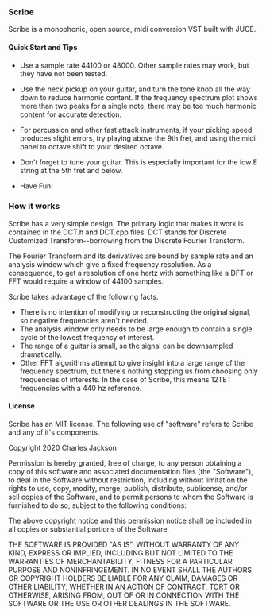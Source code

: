 ### Scribe

Scribe is a monophonic, open source, midi conversion VST built with JUCE.


#### Quick Start and Tips

* Use a sample rate 44100 or 48000. Other sample rates may work, but they have not been tested.

* Use the neck pickup on your guitar, and turn the tone knob all the way down to reduce harmonic
content. If the frequency spectrum plot shows more than two peaks for a single note, there may be too
much harmonic content for accurate detection.

* For percussion and other fast attack instruments, if your picking speed produces slight errors, try
playing above the 9th fret, and using the midi panel to octave shift to your desired octave.

* Don’t forget to tune your guitar. This is especially important for the low E string at the 5th fret and below.

* Have Fun!


### How it works

Scribe has a very simple design. The primary logic that makes it work is contained in the DCT.h and DCT.cpp files. 
DCT stands for Discrete Customized Transform--borrowing from the Discrete Fourier Transform.

The Fourier Transform and its derivatives are bound by sample rate and an analysis window which give a fixed frequency resolution.
As a consequence, to get a resolution of one hertz with something like a DFT or FFT would require a window of 44100 samples.

Scribe takes advantage of the following facts.
* There is no intention of modifying or reconstructing the original signal, so negative frequencies aren't needed.
* The analysis window only needs to be large enough to contain a single cycle of the lowest frequency of interest.
* The range of a guitar is small, so the signal can be downsampled dramatically.
* Other FFT algorithms attempt to give insight into a large range of the frequency spectrum, but there's nothing stopping us from choosing only frequencies of interests. In the case of Scribe, this means 12TET frequencies with a 440 hz reference.


#### License

Scribe has an MIT license. The following use of "software" refers to Scribe and any of it's components.


Copyright 2020 Charles Jackson

Permission is hereby granted, free of charge, to any person obtaining a copy of this software and associated documentation files (the "Software"), to deal in the Software without restriction, including without limitation the rights to use, copy, modify, merge, publish, distribute, sublicense, and/or sell copies of the Software, and to permit persons to whom the Software is furnished to do so, subject to the following conditions:

The above copyright notice and this permission notice shall be included in all copies or substantial portions of the Software.

THE SOFTWARE IS PROVIDED "AS IS", WITHOUT WARRANTY OF ANY KIND, EXPRESS OR IMPLIED, INCLUDING BUT NOT LIMITED TO THE WARRANTIES OF MERCHANTABILITY, FITNESS FOR A PARTICULAR PURPOSE AND NONINFRINGEMENT. IN NO EVENT SHALL THE AUTHORS OR COPYRIGHT HOLDERS BE LIABLE FOR ANY CLAIM, DAMAGES OR OTHER LIABILITY, WHETHER IN AN ACTION OF CONTRACT, TORT OR OTHERWISE, ARISING FROM, OUT OF OR IN CONNECTION WITH THE SOFTWARE OR THE USE OR OTHER DEALINGS IN THE SOFTWARE.
